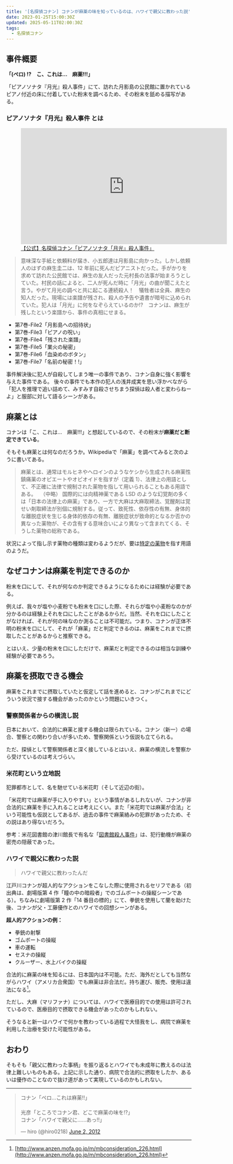 ```yaml
---
title: '[名探偵コナン] コナンが麻薬の味を知っているのは、ハワイで親父に教わった説'
date: 2023-01-25T15:00:30Z
updated: 2025-05-11T02:00:30Z
tags:
  - 名探偵コナン
---
```


## 事件概要

<!-- textlint-disable -->

**「(ペロ) !?　こ、これは…　麻薬!!!」**

<!-- textlint-enable -->

「ピアノソナタ『月光』殺人事件」にて、訪れた月影島の公民館に置かれているピアノ付近の床に付着していた粉末を調べるため、その粉末を舐める描写がある。

### ピアノソナタ『月光』殺人事件 とは

<figure>
<iframe width="560" height="315" src="https://www.youtube-nocookie.com/embed/dZrMxDSUqkg" title="YouTube video player" frameborder="0" allow="accelerometer; autoplay; clipboard-write; encrypted-media; gyroscope; picture-in-picture; web-share" allowfullscreen></iframe>
<figcaption>
<a href="https://www.youtube.com/watch?v=dZrMxDSUqkg">【公式】名探偵コナン「ピアノソナタ「月光」殺人事件」</a>
</figcaption>
</figure>

> 意味深な手紙と依頼料が届き、小五郎達は月影島に向かった。しかし依頼人のはずの麻生圭二は、12 年前に死んだピアニストだった。手がかりを求めて訪れた公民館では、麻生の友人だった元村長の法事が始まろうとしていた。村民の話によると、二人が死んだ時に「月光」の曲が聞こえたと言う。やがて月光の調べと共に起こる連続殺人！　犠牲者は全員、麻生の知人だった。現場には楽譜が残され、殺人の予告や遺書が暗号に込められていた。犯人は「月光」に何をなぞらえているのか!?　コナンは、麻生が残したという楽譜から、事件の真相にせまる。

<!-- textlint-disable -->

- 第7巻-File2「月影島への招待状」
- 第7巻-File3「ピアノの呪い」
- 第7巻-File4「残された楽譜」
- 第7巻-File5「業火の秘密」
- 第7巻-File6「血染めのボタン」
- 第7巻-File7「名前の秘密！!」

<!-- textlint-enable -->

事件解決後に犯人が自殺してしまう唯一の事件であり、コナン自身に強く影響を与えた事件である。
後々の事件でも本作の犯人の浅井成実を思い浮かべながら「犯人を推理で追い詰めて、みすみす自殺させちまう探偵は殺人者と変わらねーよ」と服部に対して語るシーンがある。

## 麻薬とは

<!-- textlint-disable -->

コナンは「こ、これは…　麻薬!!!」と想起しているので、その粉末が**麻薬だと断定できている**。

<!-- textlint-enable -->

そもそも麻薬とは何なのだろうか。Wikipediaで「麻薬」を調べてみると次のように書いてある。

> 麻薬とは、通常はモルヒネやヘロインのようなケシから生成される麻薬性鎮痛薬のオピエートやオピオイドを指すが（定義 1）、法律上の用語として、不正確に法律で規制された薬物を指して用いられることもある用語である。
> 　（中略）
> 国際的には向精神薬である LSD のような幻覚剤の多くは「日本の法律上の麻薬」であり、一方で大麻は大麻取締法、覚醒剤は覚せい剤取締法が別個に規制する。従って、致死性、依存性の有無、身体的な離脱症状を生じる身体的依存の有無、離脱症状が致命的となるか否かの異なった薬物が、その含有する意味合いにより異なって含まれてくる、そうした薬物の総称である。

状況によって指し示す薬物の種類は変わるようだが、要は<u>特定の薬物</u>を指す用語のようだ。

## なぜコナンは麻薬を判定できるのか

粉末を口にして、それが何なのか判定できるようになるためには経験が必要である。

例えば、我々が塩や小麦粉でも粉末を口にした際、それらが塩や小麦粉なのかが分かるのは経験上それを口にしたことがあるからだ。当然、それを口にしたことがなければ、それが何の味なのか測ることは不可能だ。つまり、コナンが正体不明の粉末を口にして、それが「麻薬」だと判定できるのは、麻薬をこれまでに摂取したことがあるからと推察できる。

とはいえ、少量の粉末を口にしただけで、麻薬だと判定できるのは相当な訓練や経験が必要であろう。

## 麻薬を摂取できる機会

麻薬をこれまでに摂取していたと仮定して話を進めると、コナンがこれまでにどういう状況で接する機会があったのかという問題にいきつく。

### 警察関係者からの横流し説

日本において、合法的に麻薬と接する機会は限られている。コナン（新一）の場合、警察との関わり合いが多いため、警察関係という仮説も立てられる。

ただ、探偵として警察関係者と深く接しているとはいえ、麻薬の横流しを警察から受けているのは考えづらい。

### 米花町という立地説

犯罪都市として、名を馳せている米花町（そして近辺の街）。

「米花町では麻薬が手に入りやすい」という事情があるしれないが、コナンが非合法的に麻薬を手に入れることは考えにくい。また「米花町では麻薬が合法」という可能性も仮説としてあるが、過去の事件で麻薬絡みの犯罪があったため、その説はあり得ないだろう。

参考：米花図書館の津川館長で有名な「[図書館殺人事件](https://websunday.net/episode/11930/)」は、犯行動機が麻薬の密売の隠蔽であった。

### ハワイで親父に教わった説

> ハワイで親父に教わったんだ

江戸川コナンが超人的なアクションをこなした際に使用されるセリフである（初出典は、劇場版第 4 作「瞳の中の暗殺者」でのゴムボートの操縦シーンである）。ちなみに劇場版第 2 作「14 番目の標的」にて、拳銃を使用して蘭を助けた後、コナンが父・工藤優作とのハワイでの回想シーンがある。

**超人的アクションの例：**

- 拳銃の射撃
- ゴムボートの操縦
- 車の運転
- セスナの操縦
- クルーザー、水上バイクの操縦

合法的に麻薬の味を知るには、日本国内は不可能。ただ、海外だとしても当然ながらハワイ（アメリカ合衆国）でも麻薬は非合法だ。持ち運び、販売、使用は違法になる[^1]。

[^1]: [http://www.anzen.mofa.go.jp/m/mbconsideration_226.html](http://www.anzen.mofa.go.jp/m/mbconsideration_226.html)

<!-- textlint-disable ja-technical-writing/ja-no-weak-phrase -->

ただし、大麻（マリファナ）については、ハワイで医療目的での使用は許可されているので、医療目的で摂取できる機会があったのかもしれない。

<!-- textlint-enable ja-technical-writing/ja-no-weak-phrase -->

そうなると新一はハワイで何かを教わっている過程で大怪我をし、病院で麻薬を利用した治療を受けた可能性がある。

## おわり

<!-- textlint-disable ja-technical-writing/ja-no-weak-phrase -->

そもそも「親父に教わった事柄」を振り返るとハワイでも未成年に教えるのは法律上難しいものもある。上記に示した通り、病院で合法的に摂取をしたか、あるいは優作のことなので抜け道があって実現しているのかもしれない。

<!-- textlint-enable ja-technical-writing/ja-no-weak-phrase -->

---

<blockquote class="twitter-tweet"><p lang="ja" dir="ltr">コナン「ペロ…これは麻薬!!」 <br>　<br>光彦「ところでコナン君、どこで麻薬の味を!?」 <br>コナン「ハワイで親父に……あっ!!」</p>&mdash; hiro (@hiro0218) <a href="https://twitter.com/hiro0218/status/208927809031241729?ref_src=twsrc%5Etfw">June 2, 2012</a></blockquote>
